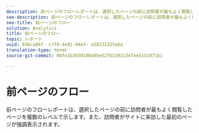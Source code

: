 ```yaml
---
description: 前ページのフローレポートは、選択したページの前に訪問者が最もよく閲覧したページを複数のレベルで示します。また、訪問者がサイトに来訪した最初のページが強調表示されます。
seo-description: 前ページのフローレポートは、選択したページの前に訪問者が最もよく閲覧したページを複数のレベルで示します。また、訪問者がサイトに来訪した最初のページが強調表示されます。
seo-title: 前ページのフロー
solution: Analytics
title: 前ページのフロー
topic: レポート
uuid: 836ca86f- c7f0-4e91-94e3- a50232325aba
translation-type: tm+mt
source-git-commit: 86fe1b3650100a05e52fb2102134fee515c871b1

---
```



# 前ページのフロー

前ページのフローレポートは、選択したページの前に訪問者が最もよく閲覧したページを複数のレベルで示します。また、訪問者がサイトに来訪した最初のページが強調表示されます。

